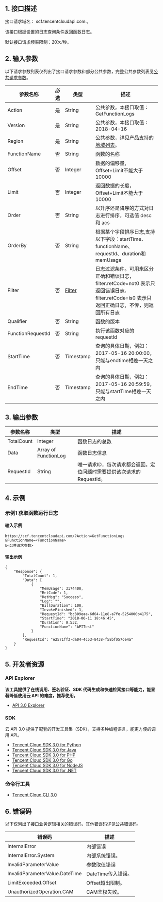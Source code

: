 ## 1. 接口描述

接口请求域名： scf.tencentcloudapi.com 。

该接口根据设置的日志查询条件返回函数日志。

默认接口请求频率限制：20次/秒。

## 2. 输入参数

以下请求参数列表仅列出了接口请求参数和部分公共参数，完整公共参数列表见[公共请求参数](/document/api/583/17238)。

| 参数名称 | 必选 | 类型 | 描述 |
|---------|---------|---------|---------|
| Action | 是 | String | 公共参数，本接口取值：GetFunctionLogs |
| Version | 是 | String | 公共参数，本接口取值：2018-04-16 |
| Region | 是 | String | 公共参数，详见产品支持的[地域列表](/document/api/583/17238#.E5.9C.B0.E5.9F.9F.E5.88.97.E8.A1.A8)。 |
| FunctionName | 否 | String | 函数的名称 |
| Offset | 否 | Integer | 数据的偏移量，Offset+Limit不能大于10000 |
| Limit | 否 | Integer | 返回数据的长度，Offset+Limit不能大于10000 |
| Order | 否 | String | 以升序还是降序的方式对日志进行排序，可选值 desc和 acs |
| OrderBy | 否 | String | 根据某个字段排序日志,支持以下字段：startTime、functionName、requestId、duration和 memUsage |
| Filter | 否 | [Filter](/document/api/583/17244#Filter) | 日志过滤条件。可用来区分正确和错误日志，filter.retCode=not0 表示只返回错误日志，filter.retCode=is0 表示只返回正确日志，不传，则返回所有日志 |
| Qualifier | 否 | String | 函数的版本 |
| FunctionRequestId | 否 | String | 执行该函数对应的requestId |
| StartTime | 否 | Timestamp | 查询的具体日期，例如：2017-05-16 20:00:00，只能与endtime相差一天之内 |
| EndTime | 否 | Timestamp | 查询的具体日期，例如：2017-05-16 20:59:59，只能与startTime相差一天之内 |

## 3. 输出参数

| 参数名称 | 类型 | 描述 |
|---------|---------|---------|
| TotalCount | Integer | 函数日志的总数|
| Data | Array of [FunctionLog](/document/api/583/17244#FunctionLog) | 函数日志信息|
| RequestId | String | 唯一请求ID，每次请求都会返回。定位问题时需要提供该次请求的RequestId。|

## 4. 示例

### 示例1 获取函数运行日志

#### 输入示例

```
https://scf.tencentcloudapi.com/?Action=GetFunctionLogs
&FunctionName=<FunctionName>
&<公共请求参数>
```

#### 输出示例

```
{
    "Response": {
        "TotalCount": 1,
        "Data": [
            {
                "MemUsage": 3174400,
                "RetCode": 1,
                "RetMsg": "Success",
                "Log": "",
                "BillDuration": 100,
                "InvokeFinished": 1,
                "RequestId": "bc309eaa-6d64-11e8-a7fe-5254000b4175",
                "StartTime": "2018-06-11 18:46:45",
                "Duration": 0.532,
                "FunctionName": "APITest"
            }
        ],
        "RequestId": "e2571ff3-da04-4c53-8438-f58bf057ce4a"
    }
}
```


## 5. 开发者资源

### API Explorer

**该工具提供了在线调用、签名验证、SDK 代码生成和快速检索接口等能力，能显著降低使用云 API 的难度，推荐使用。**

* [API 3.0 Explorer](https://console.cloud.tencent.com/api/explorer?Product=scf&Version=2018-04-16&Action=GetFunctionLogs)

### SDK

云 API 3.0 提供了配套的开发工具集（SDK），支持多种编程语言，能更方便的调用 API。

* [Tencent Cloud SDK 3.0 for Python](https://github.com/TencentCloud/tencentcloud-sdk-python)
* [Tencent Cloud SDK 3.0 for Java](https://github.com/TencentCloud/tencentcloud-sdk-java)
* [Tencent Cloud SDK 3.0 for PHP](https://github.com/TencentCloud/tencentcloud-sdk-php)
* [Tencent Cloud SDK 3.0 for Go](https://github.com/TencentCloud/tencentcloud-sdk-go)
* [Tencent Cloud SDK 3.0 for NodeJS](https://github.com/TencentCloud/tencentcloud-sdk-nodejs)
* [Tencent Cloud SDK 3.0 for .NET](https://github.com/TencentCloud/tencentcloud-sdk-dotnet)

### 命令行工具

* [Tencent Cloud CLI 3.0](https://cloud.tencent.com/document/product/440/6176)

## 6. 错误码

以下仅列出了接口业务逻辑相关的错误码，其他错误码详见[公共错误码](/document/api/583/17240#.E5.85.AC.E5.85.B1.E9.94.99.E8.AF.AF.E7.A0.81)。

| 错误码 | 描述 |
|---------|---------|
| InternalError | 内部错误 |
| InternalError.System | 内部系统错误。 |
| InvalidParameterValue | 参数取值错误 |
| InvalidParameterValue.DateTime | DateTime传入错误。 |
| LimitExceeded.Offset | Offset超出限制。 |
| UnauthorizedOperation.CAM | CAM鉴权失败。 |
